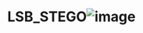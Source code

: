 # LSB_STEGO![image](https://user-images.githubusercontent.com/56476333/196978751-568d8486-345a-45d5-8e94-dc6c1a869122.png)
